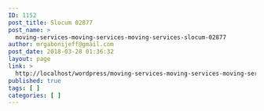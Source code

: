 ```yaml
---
ID: 1152
post_title: Slocum 02877
post_name: >
  moving-services-moving-services-moving-services-slocum-02877
author: mrgabonijeff@gmail.com
post_date: 2018-03-28 01:36:32
layout: page
link: >
  http://localhost/wordpress/moving-services-moving-services-moving-services-slocum-02877/
published: true
tags: [ ]
categories: [ ]
---
```

